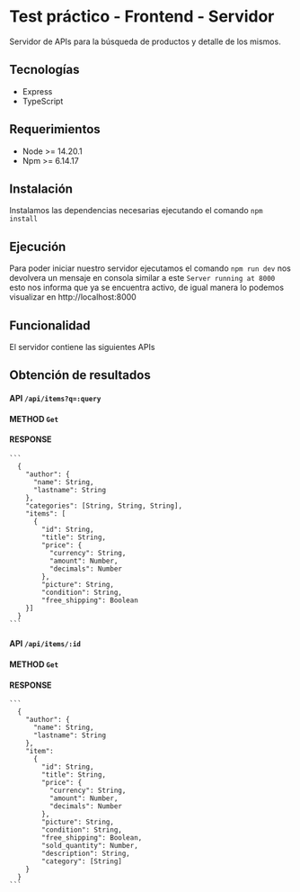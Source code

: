# Test práctico - Frontend - Servidor
  Servidor de APIs para la búsqueda de productos y detalle de los mismos.

## Tecnologías
  - Express
  - TypeScript

## Requerimientos
  - Node >= 14.20.1
  - Npm >= 6.14.17

## Instalación
Instalamos las dependencias necesarias ejecutando el comando 
`npm install`

## Ejecución 
  Para poder iniciar nuestro servidor ejecutamos el comando `npm run dev`
  nos devolvera un mensaje en consola  similar a este `Server running at 8000` 
  esto nos informa que ya se encuentra activo, de igual manera lo podemos 
  visualizar en http://localhost:8000

## Funcionalidad
  El servidor contiene las siguientes APIs

## Obtención de resultados 
  #### API `/api/items?q=:query`
  #### METHOD `Get`
  #### RESPONSE
    ```
      {
        "author": {
          "name": String,
          "lastname": String 
        },
        "categories": [String, String, String], 
        "items": [
          {
            "id": String,
            "title": String,
            "price": {
              "currency": String,
              "amount": Number,
              "decimals": Number
            },
            "picture": String,
            "condition": String,
            "free_shipping": Boolean
        }]
      }
    ```
  #### API `/api/items/:id`
  #### METHOD `Get`
  #### RESPONSE
    ```
      {
        "author": {
          "name": String,
          "lastname": String 
        },
        "item":
          {
            "id": String,
            "title": String,
            "price": {
              "currency": String,
              "amount": Number,
              "decimals": Number
            },
            "picture": String,
            "condition": String,
            "free_shipping": Boolean,
            "sold_quantity": Number,
            "description": String,
            "category": [String]        
        }
      }
    ```
